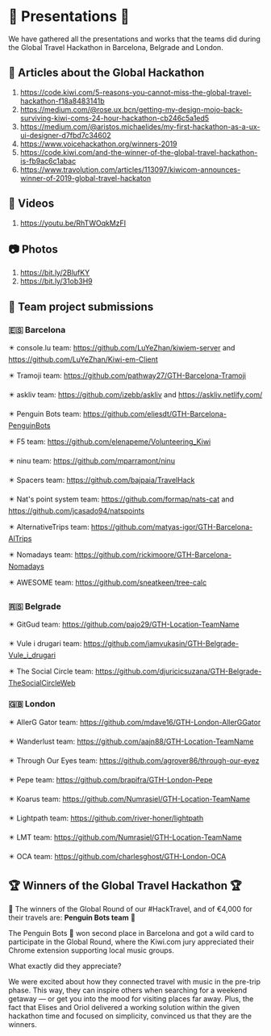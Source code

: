 # :tada: Presentations :tada:
We have gathered all the presentations and works that the teams did during the Global Travel Hackathon in Barcelona, Belgrade and London.

## :scroll: Articles about the Global Hackathon

1. https://code.kiwi.com/5-reasons-you-cannot-miss-the-global-travel-hackathon-f18a8483141b
2. https://medium.com/@rose.ux.bcn/getting-my-design-mojo-back-surviving-kiwi-coms-24-hour-hackathon-cb246c5a1ed5
3. https://medium.com/@aristos.michaelides/my-first-hackathon-as-a-ux-ui-designer-d7fbd7c34602
4. https://www.voicehackathon.org/winners-2019
5. https://code.kiwi.com/and-the-winner-of-the-global-travel-hackathon-is-fb9ac6c1abac
6. https://www.travolution.com/articles/113097/kiwicom-announces-winner-of-2019-global-travel-hackaton

## :movie_camera: Videos

1. https://youtu.be/RhTWOqkMzFI 

## :camera: Photos

1. https://bit.ly/2BlufKY
2. https://bit.ly/31ob3H9

## :rocket: Team project submissions

### :es: Barcelona

:eight_pointed_black_star: console.lu team: https://github.com/LuYeZhan/kiwiem-server and https://github.com/LuYeZhan/Kiwi-em-Client

:eight_pointed_black_star: Tramoji team: https://github.com/pathway27/GTH-Barcelona-Tramoji

:eight_pointed_black_star: askliv team: https://github.com/izebb/askliv and https://askliv.netlify.com/

:eight_pointed_black_star: Penguin Bots team: https://github.com/eliesdt/GTH-Barcelona-PenguinBots

:eight_pointed_black_star: F5 team: https://github.com/elenapeme/Volunteering_Kiwi

:eight_pointed_black_star: ninu team: https://github.com/mparramont/ninu

:eight_pointed_black_star: Spacers team: https://github.com/bajpaia/TravelHack

:eight_pointed_black_star: Nat's point system team: https://github.com/formap/nats-cat and https://github.com/jcasado94/natspoints

:eight_pointed_black_star: AlternativeTrips team: https://github.com/matyas-igor/GTH-Barcelona-AlTrips

:eight_pointed_black_star: Nomadays team: https://github.com/rickimoore/GTH-Barcelona-Nomadays

:eight_pointed_black_star: AWESOME team: https://github.com/sneatkeen/tree-calc

### 🇷🇸 Belgrade

:eight_pointed_black_star: GitGud team: https://github.com/pajo29/GTH-Location-TeamName

:eight_pointed_black_star: Vule i drugari team: https://github.com/iamvukasin/GTH-Belgrade-Vule_i_drugari

:eight_pointed_black_star: The Social Circle team: https://github.com/djuricicsuzana/GTH-Belgrade-TheSocialCircleWeb

### :uk: London

:eight_pointed_black_star: AllerG Gator team: https://github.com/mdave16/GTH-London-AllerGGator

:eight_pointed_black_star: Wanderlust team: https://github.com/aajn88/GTH-Location-TeamName

:eight_pointed_black_star: Through Our Eyes team: https://github.com/agrover86/through-our-eyez

:eight_pointed_black_star: Pepe team: https://github.com/brapifra/GTH-London-Pepe

:eight_pointed_black_star: Koarus team: https://github.com/Numrasiel/GTH-Location-TeamName

:eight_pointed_black_star: Lightpath team: https://github.com/river-honer/lightpath

:eight_pointed_black_star: LMT team: https://github.com/Numrasiel/GTH-Location-TeamName

:eight_pointed_black_star: OCA team: https://github.com/charlesghost/GTH-London-OCA

## :trophy: Winners of the Global Travel Hackathon :trophy:

:tada: The winners of the Global Round of our #HackTravel, and of €4,000 for their travels are: **Penguin Bots team** :tada:

The Penguin Bots 🐧 won second place in Barcelona and got a wild card to participate in the Global Round, where the Kiwi.com jury appreciated their Chrome extension supporting local music groups.

What exactly did they appreciate?

We were excited about how they connected travel with music in the pre-trip phase. This way, they can inspire others when searching for a weekend getaway — or get you into the mood for visiting places far away. Plus, the fact that Elises and Oriol delivered a working solution within the given hackathon time and focused on simplicity, convinced us that they are the winners.
